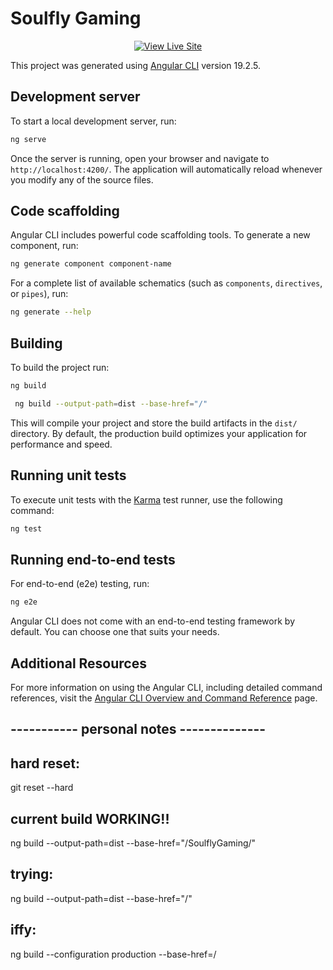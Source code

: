 # Soulfly Gaming

<p align="center">
  <a href="https://sup3rlfy.github.io/SoulflyGaming/" target="_blank">
    <img src="https://img.shields.io/badge/🌐-View%20Live%20Site-blue?style=for-the-badge" alt="View Live Site"/>
  </a>
</p>

This project was generated using [Angular CLI](https://github.com/angular/angular-cli) version 19.2.5.

## Development server

To start a local development server, run:

```bash
ng serve
```

Once the server is running, open your browser and navigate to `http://localhost:4200/`. The application will automatically reload whenever you modify any of the source files.

## Code scaffolding

Angular CLI includes powerful code scaffolding tools. To generate a new component, run:

```bash
ng generate component component-name
```

For a complete list of available schematics (such as `components`, `directives`, or `pipes`), run:

```bash
ng generate --help
```

## Building

To build the project run:

```bash
ng build

 ng build --output-path=dist --base-href="/"         
```



This will compile your project and store the build artifacts in the `dist/` directory. By default, the production build optimizes your application for performance and speed.

## Running unit tests

To execute unit tests with the [Karma](https://karma-runner.github.io) test runner, use the following command:

```bash
ng test
```

## Running end-to-end tests

For end-to-end (e2e) testing, run:

```bash
ng e2e
```

Angular CLI does not come with an end-to-end testing framework by default. You can choose one that suits your needs.

## Additional Resources

For more information on using the Angular CLI, including detailed command references, visit the [Angular CLI Overview and Command Reference](https://angular.dev/tools/cli) page.

## ----------- personal notes --------------
## hard reset:
git reset --hard

## current build WORKING!!
ng build --output-path=dist --base-href="/SoulflyGaming/"

## trying:
ng build --output-path=dist --base-href="/"

## iffy:
ng build --configuration production --base-href=/